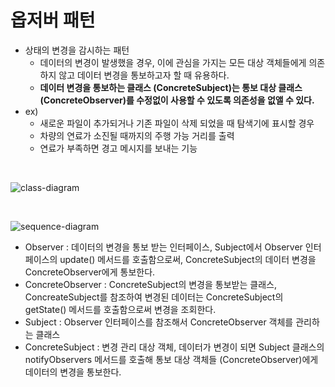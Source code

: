 # 옵저버 패턴
- 상태의 변경을 감시하는 패턴
  - 데이터의 변경이 발생했을 경우, 이에 관심을 가지는 모든 대상 객체들에게 의존하지 않고 데이터 변경을 통보하고자 할 때 유용하다.
  - **데이터 변경을 통보하는 클래스 (ConcreteSubject)는 통보 대상 클래스 (ConcreteObserver)를 수정없이 사용할 수 있도록 의존성을 없앨 수 있다.**
- ex)
  - 새로운 파일이 추가되거나 기존 파일이 삭제 되었을 때 탐색기에 표시할 경우
  - 차량의 연료가 소진될 때까지의 주행 가능 거리를 출력
  - 연료가 부족하면 경고 메시지를 보내는 기능


<br>

![class-diagram](http://www.plantuml.com/plantuml/proxy?src=https://raw.githubusercontent.com/ohtaeg/TIL/master/design-pattern/src/chapter9_observer/uml/observer.puml)

<br>

![sequence-diagram]()

- Observer : 데이터의 변경을 통보 받는 인터페이스, Subject에서 Observer 인터페이스의 update() 메서드를 호출함으로써, ConcreteSubject의 데이터 변경을 ConcreteObserver에게 통보한다.
- ConcreteObserver : ConcreteSubject의 변경을 통보받는 클래스, ConcreateSubject를 참조하여 변경된 데이터는 ConcreteSubject의 getState() 메서드를 호출함으로써 변경을 조회한다. 
- Subject : Observer 인터페이스를 참조해서 ConcreteObserver 객체를 관리하는 클래스
- ConcreteSubject : 변경 관리 대상 객체, 데이터가 변경이 되면 Subject 클래스의 notifyObservers 메서드를 호출해 통보 대상 객체들 (ConcreteObserver)에게 데이터의 변경을 통보한다.

